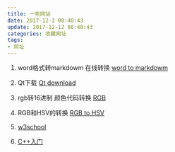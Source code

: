 ```yaml
---
title: 一些网站
date: 2017-12-3 08:40:43
update: 2017-12-12 08:40:43
categories: 收藏网址
tags:
- 网址
---
```


1. word格式转markdowm 在线转换
[word to markdowm](https://word-to-markdown.herokuapp.com/)

2. Qt下载
[Qt download](http://download.qt.io/archive/qt/)

3. rgb转16进制 颜色代码转换
[RGB](http://www.yuangongju.com/color)

4. RGB和HSV的转换
[RGB to HSV](https://c.runoob.com/front-end/868)

5. [w3school](http://www.w3school.com.cn/index.html)

6. [C++入门](http://www.runoob.com/cplusplus/cpp-tutorial.html)
